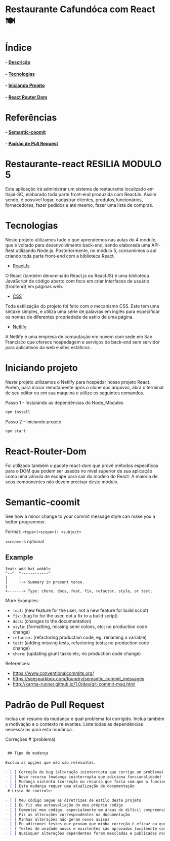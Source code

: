# Restaurante Cafundóca com React 🍽️

# Índice
#### - [Descrição](#restaurante-react-resilia-modulo-5)
#### - [Tecnologias](#tecnologias)
#### - [Iniciando Projeto](#iniciando-projeto)
#### - [React Router Dom](#React-Router-Dom)
# Referências
#### - [Semantic-coomit](#Semantic-coomit)
#### - [Padrão de Pull Request](#Padrão-de-Pull-Request)
# Restaurante-react RESILIA MODULO 5

Esta aplicação irá administrar um sistema de restaurante localizado em Itajaí-SC, elaborado toda parte front-end produzida com ReactJs. Assim sendo, é possível logar, cadastrar clientes, produtos,funcionários, fornecedores, fazer pedidos e até mesmo, fazer uma lista de compras.

# Tecnologias

Neste projeto utilizamos tudo o que aprendemos nas aulas do 4 modulo,
que é voltado para desenvolvimento back-end, sendo elaborada uma 
API-Rest utilizando Node.js. Posteriormente, no módulo 5, consumimos a api 
criando toda parte front-end com a biblioteca React.

- [ReactJs](https://pt.wikipedia.org/wiki/React_(JavaScript))

O React (também denominado React.js ou ReactJS) é uma biblioteca JavaScript de código aberto com foco em criar interfaces de usuário (frontend) em páginas web.

- [CSS](https://pt.wikipedia.org/wiki/Cascading_Style_Sheets)

Toda estilização do projeto foi feito com o mecanismo CSS. Este tem uma sintaxe simples, e utiliza uma série de palavras em inglês para especificar os nomes de diferentes propriedade de estilo de uma página.

- [Netlify](https://en.wikipedia.org/wiki/Netlify)

A Netlify é uma empresa de computação em nuvem com sede em San Francisco que oferece hospedagem e serviços de back-end sem servidor para aplicativos da web e sites estáticos .

# Iniciando projeto

Neste projeto utilizamos o Netlify para hospedar nosso projeto React. Porém, para iniciar remotamente
após o clone dos arquivos, abra o terminal de seu editor ou em sua máquina e utilize os seguintes
comandos.

Passo 1 - Instalando as dependências do Node_Modules

```bash
npm install
```
Passo 2 - Iniciando projeto

```bash
npm start 
```

# React-Router-Dom

 Foi utilizado também o pacote react-dom que provê métodos específicos para o DOM que podem ser usados no nível superior de sua aplicação como uma válvula de escape para sair do modelo do React. A maioria de seus componentes não devem precisar deste módulo.
# Semantic-coomit

See how a minor change to your commit message style can make you a better programmer.

Format: `<type>(<scope>): <subject>`

`<scope>` is optional

## Example

```
feat: add hat wobble
^--^  ^------------^
|     |
|     +-> Summary in present tense.
|
+-------> Type: chore, docs, feat, fix, refactor, style, or test.
```

More Examples:

- `feat`: (new feature for the user, not a new feature for build script)
- `fix`: (bug fix for the user, not a fix to a build script)
- `docs`: (changes to the documentation)
- `style`: (formatting, missing semi colons, etc; no production code change)
- `refactor`: (refactoring production code, eg. renaming a variable)
- `test`: (adding missing tests, refactoring tests; no production code change)
- `chore`: (updating grunt tasks etc; no production code change)

References:

- https://www.conventionalcommits.org/
- https://seesparkbox.com/foundry/semantic_commit_messages
- http://karma-runner.github.io/1.0/dev/git-commit-msg.html

# Padrão de Pull Request
 
Inclua um resumo da mudança e qual problema foi corrigido. Inclua também a motivação e o contexto relevantes. Liste todas as dependências necessárias para esta mudança.
 
Correções # (problema)

```md

 ## Tipo de mudança
 
Exclua as opções que não são relevantes.
 
- [ ] Correção de bug (alteração ininterrupta que corrige um problema)
- [ ] Novo recurso (mudança ininterrupta que adiciona funcionalidade)
- [ ] Mudança violenta (correção ou recurso que faria com que a funcionalidade existente não funcionasse como esperado)
- [ ] Esta mudança requer uma atualização de documentação
 # Lista de controle:
 
- [ ] Meu código segue as diretrizes de estilo deste projeto
- [ ] Eu fiz uma autoavaliação do meu próprio código
- [ ] Comentei meu código, especialmente em áreas de difícil compreensão
- [ ] Fiz as alterações correspondentes na documentação
- [ ] Minhas alterações não geram novos avisos
- [ ] Eu adicionei testes que provam que minha correção é eficaz ou que meu recurso funciona
- [ ] Testes de unidade novos e existentes são aprovados localmente com minhas alterações
- [ ] Quaisquer alterações dependentes foram mescladas e publicadas nos módulos downstream
```

